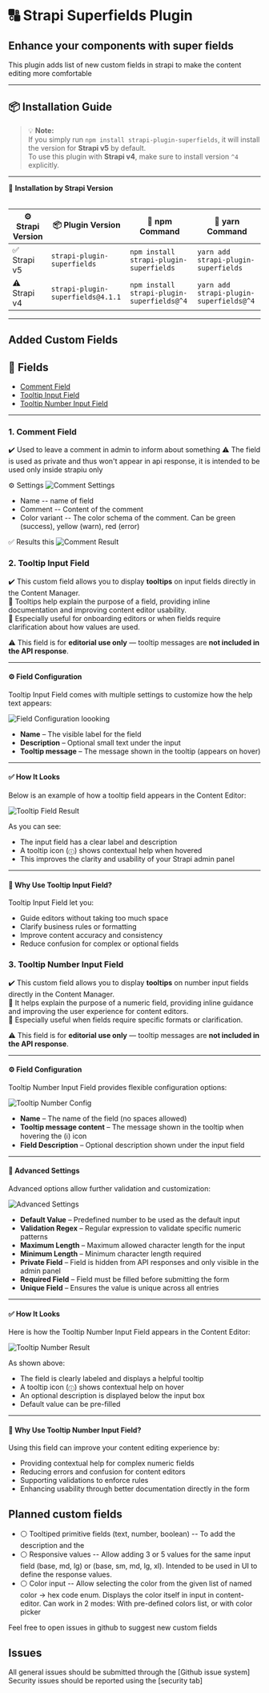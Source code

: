 # 🔠 Strapi Superfields Plugin

## Enhance your components with super fields

This plugin adds list of new custom fields in strapi to make the content editing more comfortable


---

## 📦 Installation Guide

> 💡 **Note:**  
> If you simply run `npm install strapi-plugin-superfields`, it will install the version for **Strapi v5** by default.  
> To use this plugin with **Strapi v4**, make sure to install version `^4` explicitly.

---

<summary>📘 <strong>Installation by Strapi Version</strong></summary>

<br/>

| ⚙️ Strapi Version | 📦 Plugin Version                  | 🧪 npm Command                                       | 🧪 yarn Command                                      |
|------------------|-----------------------------------|------------------------------------------------------|-----------------------------------------------------|
| ✅ Strapi v5      | `strapi-plugin-superfields`       | `npm install strapi-plugin-superfields`             | `yarn add strapi-plugin-superfields`          |
| ⚠️ Strapi v4      | `strapi-plugin-superfields@4.1.1` | `npm install strapi-plugin-superfields@^4`       | `yarn add strapi-plugin-superfields@^4`          |


---


## Added Custom Fields

## 🔗 Fields

- [Comment Field](#1-comment-field)
- [Tooltip Input Field](#2-tooltip-input-field)
- [Tooltip Number Input Field](#3-tooltip-number-input-field)


---


### 1. Comment Field

✔️ Used to leave a comment in admin to inform about something
⚠️ The field is used as private and thus won't appear in api response, it is intended to be used only inside strapiu only

⚙️ Settings
![Comment Settings](https://github.com/newproweb/strapi-plugin-superfields/blob/master/docs/images/Comment-Settings.PNG?raw=true)

- Name -- name of field
- Comment -- Content of the comment
- Color variant -- The color schema of the comment. Can be green (success), yellow (warn), red (error)

✅ Results this
![Comment Result](https://github.com/newproweb/strapi-plugin-superfields/blob/master/docs/images/Comment-Result.PNG?raw=true)



### 2. Tooltip Input Field

✔️ This custom field allows you to display **tooltips** on input fields directly in the Content Manager.  
🎯 Tooltips help explain the purpose of a field, providing inline documentation and improving content editor usability.  
📌 Especially useful for onboarding editors or when fields require clarification about how values are used.

⚠️ This field is for **editorial use only** — tooltip messages are **not included in the API response**.

---

#### ⚙️ Field Configuration

Tooltip Input Field comes with multiple settings to customize how the help text appears:

![Field Configuration loooking](./docs/images/tooltip-config.jpg)


- **Name** – The visible label for the field
- **Description** – Optional small text under the input
- **Tooltip message** – The message shown in the tooltip (appears on hover)


---

#### ✅ How It Looks

Below is an example of how a tooltip field appears in the Content Editor:

![Tooltip Field Result](./docs/images/tooltip-result.jpg)

As you can see:

- The input field has a clear label and description
- A tooltip icon (`ⓘ`) shows contextual help when hovered
- This improves the clarity and usability of your Strapi admin panel

---

#### 🤔 Why Use Tooltip Input Field?

Tooltip Input Field let you:

- Guide editors without taking too much space
- Clarify business rules or formatting
- Improve content accuracy and consistency
- Reduce confusion for complex or optional fields



### 3. Tooltip Number Input Field

✔️ This custom field allows you to display **tooltips** on number input fields directly in the Content Manager.  
🎯 It helps explain the purpose of a numeric field, providing inline guidance and improving the user experience for content editors.  
📌 Especially useful when fields require specific formats or clarification.

⚠️ This field is for **editorial use only** — tooltip messages are **not included in the API response**.

---

#### ⚙️ Field Configuration

Tooltip Number Input Field provides flexible configuration options:

![Tooltip Number Config](./docs/images/number-tooltip-config.jpg)

- **Name** – The name of the field (no spaces allowed)
- **Tooltip message content** – The message shown in the tooltip when hovering the (ℹ️) icon
- **Field Description** – Optional description shown under the input field

---

#### 🧠 Advanced Settings

Advanced options allow further validation and customization:

![Advanced Settings](./docs/images/number-tooltip-advanced.jpg)

- **Default Value** – Predefined number to be used as the default input
- **Validation Regex** – Regular expression to validate specific numeric patterns
- **Maximum Length** – Maximum allowed character length for the input
- **Minimum Length** – Minimum character length required
- **Private Field** – Field is hidden from API responses and only visible in the admin panel
- **Required Field** – Field must be filled before submitting the form
- **Unique Field** – Ensures the value is unique across all entries

---

#### ✅ How It Looks

Here is how the Tooltip Number Input Field appears in the Content Editor:

![Tooltip Number Result](./docs/images/number-tooltip-result.jpg)

As shown above:

- The field is clearly labeled and displays a helpful tooltip
- A tooltip icon (`ⓘ`) shows contextual help on hover
- An optional description is displayed below the input box
- Default value can be pre-filled

---

#### 🤔 Why Use Tooltip Number Input Field?

Using this field can improve your content editing experience by:

- Providing contextual help for complex numeric fields
- Reducing errors and confusion for content editors
- Supporting validations to enforce rules
- Enhancing usability through better documentation directly in the form



## Planned custom fields

- ⚪ Tooltiped primitive fields (text, number, boolean) -- To add the description and the
- ⚪ Responsive values -- Allow adding 3 or 5 values for the same input field (base, md, lg) or (base, sm, md, lg, xl). Intended to be used in UI to define the response values.
- ⚪ Color input -- Allow selecting the color from the given list of named color -> hex code enum. Displays the color itself in input in content-editor. Can work in 2 modes: With pre-defined colors list, or with color picker

Feel free to open issues in github to suggest new custom fields

## Issues

All general issues should be submitted through the [Github issue system]
Security issues should be reported using the [security tab]
